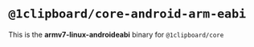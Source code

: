 # `@1clipboard/core-android-arm-eabi`

This is the **armv7-linux-androideabi** binary for `@1clipboard/core`
